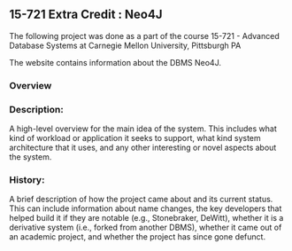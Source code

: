 ## 15-721 Extra Credit : Neo4J
The following project was done as a part of the course 15-721 - Advanced Database Systems at Carnegie Mellon University, Pittsburgh PA

The website contains information about the DBMS Neo4J. 

### Overview

### Description: 

A high-level overview for the main idea of the system. This includes what kind of workload or application it seeks to support, what kind system architecture that it uses, and any other interesting or novel aspects about the system.

### History: 

A brief description of how the project came about and its current status. This can include information about name changes, the key developers that helped build it if they are notable (e.g., Stonebraker, DeWitt), whether it is a derivative system (i.e., forked from another DBMS), whether it came out of an academic project, and whether the project has since gone defunct.


